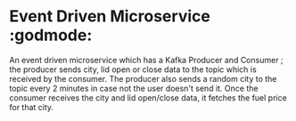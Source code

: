# Event Driven Microservice :godmode:

An event driven microservice which has a Kafka Producer and Consumer ; the producer
sends city, lid open or close data to the topic which is received by the consumer.
The producer also sends a random city to the topic every 2 minutes in case not the
user doesn't send it. Once the consumer receives the city and lid open/close data,
it fetches the fuel price for that city.
